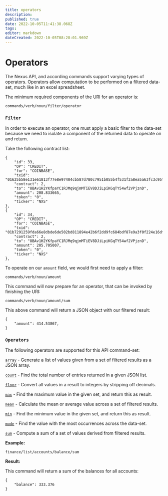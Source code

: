```yaml
---
title: operators
description: 
published: true
date: 2022-10-05T11:41:38.068Z
tags: 
editor: markdown
dateCreated: 2022-10-05T08:28:01.969Z
---
```


# Operators

The Nexus API, and according commands support varying types of operators. Operators allow computation to be performed on a filtered data-set, much like in an excel spreadsheet.

The minimum required components of the URI for an operator is:

```
commands/verb/noun/filter/operator
```

### `Filter`

In order to execute an operator, one must apply a basic filter to the data-set because we need to isolate a component of the returned data to operate on and return.

Take the following contract list:

```
{
    "id": 33,
    "OP": "CREDIT",
    "for": "COINBASE",
    "txid": "01625b58e131e61813f77e8e97404cb587d780c7951b055b4f531f2a8ea5a63fc3c95f179ec26fa138e639143615a10961719ffb1b33dd98e64d0bf4d9fe50ae",
    "contract": 2,
    "to": "8BAv1H2YKfpaYC1RJMq9qjmMTiEV8DJiLpiKGqTY54wf2VPjznD",
    "amount": 208.833665,
    "token": "0",
    "ticker": "NXS"
},
{
    "id": 34,
    "OP": "CREDIT",
    "for": "COINBASE",
    "txid": "01b7291259fda66e8dbde6de502bd811894e42b6f2dd9fc684bdf87e9a3f0f224e16df72c491355547191af28f1cdd84bed0b522686de837f5b346593646f40f",
    "contract": 2,
    "to": "8BAv1H2YKfpaYC1RJMq9qjmMTiEV8DJiLpiKGqTY54wf2VPjznD",
    "amount": 205.705007,
    "token": "0",
    "ticker": "NXS"
},
```

To operate on our `amount` field, we would first need to apply a filter:

```
commands/verb/noun/amount
```

This command will now prepare for an operator, that can be invoked by finishing the URI:

```
commands/verb/noun/amount/sum
```

This above command will return a JSON object with our filtered result:

```
{
    "amount": 414.53867,
}
```

### `Operators`

The following operators are supported for this API command-set:

[`array`](broken-reference) - Generate a list of values given from a set of filtered results as a JSON array.

[`count`](broken-reference) - Find the total number of entries returned in a given JSON list.

[`floor`](broken-reference) - Convert all values in a result to integers by stripping off decimals.

[`max`](broken-reference) - Find the maximum value in the given set, and return this as result.

[`mean`](broken-reference) - Calculate the mean or average value across a set of filtered results.

[`min`](broken-reference) - Find the minimum value in the given set, and return this as result.

[`mode`](broken-reference) - Find the value with the most occurrences across the data-set.

[`sum`](broken-reference) - Compute a sum of a set of values derived from filtered results.

**Example:**

```
finance/list/accounts/balance/sum
```

**Result:**

This command will return a sum of the balances for all accounts:

```
{
    "balance": 333.376
}
```
